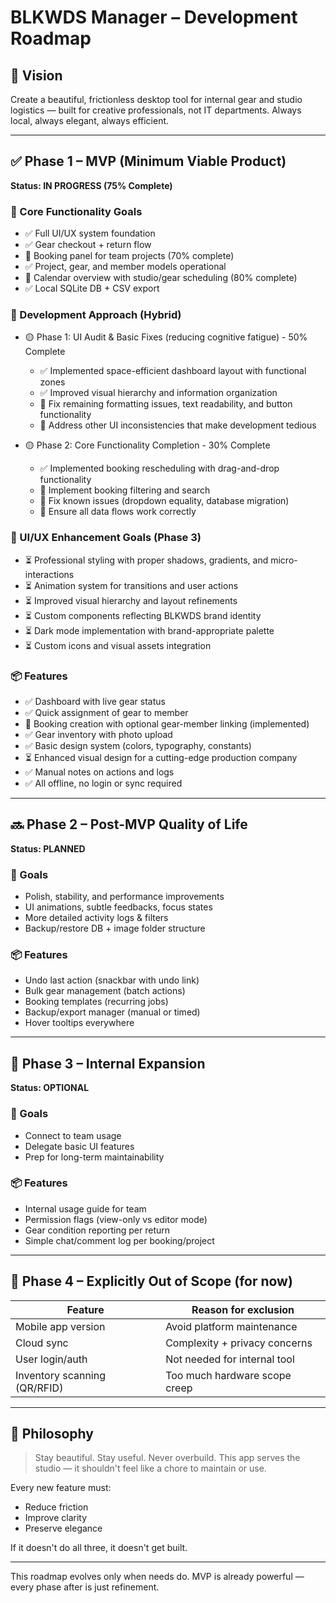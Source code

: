 # BLKWDS Manager – Development Roadmap

## 🎯 Vision
Create a beautiful, frictionless desktop tool for internal gear and studio logistics — built for creative professionals, not IT departments. Always local, always elegant, always efficient.

---

## ✅ Phase 1 – MVP (Minimum Viable Product)
**Status: IN PROGRESS (75% Complete)**

### 🎯 Core Functionality Goals
- ✅ Full UI/UX system foundation
- ✅ Gear checkout + return flow
- 🔴 Booking panel for team projects (70% complete)
- ✅ Project, gear, and member models operational
- 🔴 Calendar overview with studio/gear scheduling (80% complete)
- ✅ Local SQLite DB + CSV export

### 🔧 Development Approach (Hybrid)
- 🟡 Phase 1: UI Audit & Basic Fixes (reducing cognitive fatigue) - 50% Complete
  - ✅ Implemented space-efficient dashboard layout with functional zones
  - ✅ Improved visual hierarchy and information organization
  - 🔴 Fix remaining formatting issues, text readability, and button functionality
  - 🔴 Address other UI inconsistencies that make development tedious

- 🟡 Phase 2: Core Functionality Completion - 30% Complete
  - ✅ Implemented booking rescheduling with drag-and-drop functionality
  - 🔴 Implement booking filtering and search
  - 🔴 Fix known issues (dropdown equality, database migration)
  - 🔴 Ensure all data flows work correctly

### 🌟 UI/UX Enhancement Goals (Phase 3)
- ⏳ Professional styling with proper shadows, gradients, and micro-interactions
- ⏳ Animation system for transitions and user actions
- ⏳ Improved visual hierarchy and layout refinements
- ⏳ Custom components reflecting BLKWDS brand identity
- ⏳ Dark mode implementation with brand-appropriate palette
- ⏳ Custom icons and visual assets integration

### 📦 Features
- ✅ Dashboard with live gear status
- ✅ Quick assignment of gear to member
- 🔴 Booking creation with optional gear-member linking (implemented)
- ✅ Gear inventory with photo upload
- ✅ Basic design system (colors, typography, constants)
- ⏳ Enhanced visual design for a cutting-edge production company
- ✅ Manual notes on actions and logs
- ✅ All offline, no login or sync required

---

## 🔜 Phase 2 – Post-MVP Quality of Life
**Status: PLANNED**

### 🎯 Goals
- Polish, stability, and performance improvements
- UI animations, subtle feedbacks, focus states
- More detailed activity logs & filters
- Backup/restore DB + image folder structure

### 📦 Features
- Undo last action (snackbar with undo link)
- Bulk gear management (batch actions)
- Booking templates (recurring jobs)
- Backup/export manager (manual or timed)
- Hover tooltips everywhere

---

## 🧪 Phase 3 – Internal Expansion
**Status: OPTIONAL**

### 🎯 Goals
- Connect to team usage
- Delegate basic UI features
- Prep for long-term maintainability

### 📦 Features
- Internal usage guide for team
- Permission flags (view-only vs editor mode)
- Gear condition reporting per return
- Simple chat/comment log per booking/project

---

## 🚫 Phase 4 – Explicitly Out of Scope (for now)
| Feature                | Reason for exclusion              |
|------------------------|-----------------------------------|
| Mobile app version     | Avoid platform maintenance         |
| Cloud sync             | Complexity + privacy concerns      |
| User login/auth        | Not needed for internal tool       |
| Inventory scanning (QR/RFID) | Too much hardware scope creep |

---

## 🧩 Philosophy
> Stay beautiful. Stay useful. Never overbuild.
This app serves the studio — it shouldn't feel like a chore to maintain or use.

Every new feature must:
- Reduce friction
- Improve clarity
- Preserve elegance

If it doesn't do all three, it doesn't get built.

---

This roadmap evolves only when needs do. MVP is already powerful — every phase after is just refinement.
